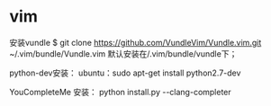 # vim
安装vundle
$ git clone https://github.com/VundleVim/Vundle.vim.git ~/.vim/bundle/Vundle.vim
默认安装在/.vim/bundle/vundle下；

python-dev安装：
ubuntu：sudo apt-get install python2.7-dev

YouCompleteMe 安装：
python install.py --clang-completer
